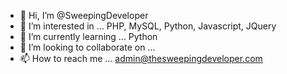 - 👋 Hi, I’m @SweepingDeveloper
- 👀 I’m interested in ... PHP, MySQL, Python, Javascript, JQuery
- 🌱 I’m currently learning ... Python
- 💞️ I’m looking to collaborate on ...
- 📫 How to reach me ... admin@thesweepingdeveloper.com

<!---
SweepingDeveloper/SweepingDeveloper is a ✨ special ✨ repository because its `README.md` (this file) appears on your GitHub profile.
You can click the Preview link to take a look at your changes.
--->
